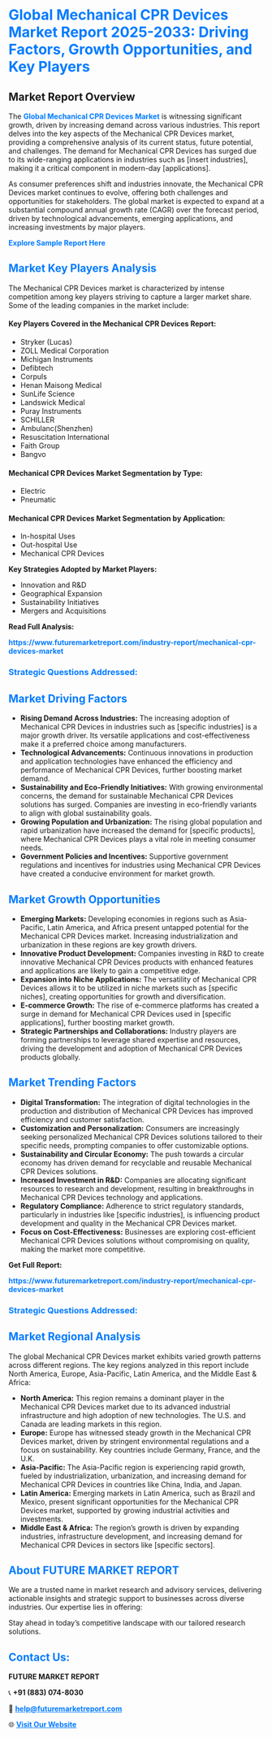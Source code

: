 <h1 style="color: #007BFF;">Global Mechanical CPR Devices Market Report 2025-2033: Driving Factors, Growth Opportunities, and Key Players</h1>

<section id="overview">
<h2>Market Report Overview</h2>
<p>The <a href="https://www.futuremarketreport.com/industry-report/mechanical-cpr-devices-market" style="color: #007BFF; text-decoration: none;"><strong>Global Mechanical CPR Devices Market</strong></a> is witnessing significant growth, driven by increasing demand across various industries. This report delves into the key aspects of the Mechanical CPR Devices market, providing a comprehensive analysis of its current status, future potential, and challenges. The demand for Mechanical CPR Devices has surged due to its wide-ranging applications in industries such as [insert industries], making it a critical component in modern-day [applications].</p>
<p>As consumer preferences shift and industries innovate, the Mechanical CPR Devices market continues to evolve, offering both challenges and opportunities for stakeholders. The global market is expected to expand at a substantial compound annual growth rate (CAGR) over the forecast period, driven by technological advancements, emerging applications, and increasing investments by major players.</p>
</section>

<section id="overview">
<p><a href="https://www.futuremarketreport.com/request-sample/reportId=127077" style="color: #007BFF; text-decoration: none;"><strong>Explore Sample Report Here</strong></a></p>
</section>

<section id="key-players">
<h2 style="color: #007BFF;">Market Key Players Analysis</h2>
<p>The Mechanical CPR Devices market is characterized by intense competition among key players striving to capture a larger market share. Some of the leading companies in the market include:</p>
<h4>Key Players Covered in the Mechanical CPR Devices Report:</h4>
<ul><li>Stryker (Lucas)</li><li>ZOLL Medical Corporation</li><li>Michigan Instruments</li><li>Defibtech</li><li>Corpuls</li><li>Henan Maisong Medical</li><li>SunLife Science</li><li>Landswick Medical</li><li>Puray Instruments</li><li>SCHILLER</li><li>Ambulanc(Shenzhen)</li><li>Resuscitation International</li><li>Faith Group</li><li>Bangvo</li></ul>
<h4>Mechanical CPR Devices Market Segmentation by Type:</h4>
<ul><li>Electric</li><li>Pneumatic</li></ul>

<h4>Mechanical CPR Devices Market Segmentation by Application:</h4>
<ul><li>In-hospital Uses</li><li>Out-hospital Use</li><li>Mechanical CPR Devices</li></ul>
<p><strong>Key Strategies Adopted by Market Players:</strong></p>
<ul>
<li>Innovation and R&D</li>
<li>Geographical Expansion</li>
<li>Sustainability Initiatives</li>
<li>Mergers and Acquisitions</li>
</ul>
</section>

<section>
<p><strong>Read Full Analysis: </strong></p><a href="https://www.futuremarketreport.com/industry-report/mechanical-cpr-devices-market" style="color: #007BFF; text-decoration: none;"><strong>https://www.futuremarketreport.com/industry-report/mechanical-cpr-devices-market</strong></a>
<h3 style="color: #007BFF;">Strategic Questions Addressed:</h3>
</section>

<section id="driving-factors">
<h2 style="color: #007BFF;">Market Driving Factors</h2>
<ul>
<li><strong>Rising Demand Across Industries:</strong> The increasing adoption of Mechanical CPR Devices in industries such as [specific industries] is a major growth driver. Its versatile applications and cost-effectiveness make it a preferred choice among manufacturers.</li>
<li><strong>Technological Advancements:</strong> Continuous innovations in production and application technologies have enhanced the efficiency and performance of Mechanical CPR Devices, further boosting market demand.</li>
<li><strong>Sustainability and Eco-Friendly Initiatives:</strong> With growing environmental concerns, the demand for sustainable Mechanical CPR Devices solutions has surged. Companies are investing in eco-friendly variants to align with global sustainability goals.</li>
<li><strong>Growing Population and Urbanization:</strong> The rising global population and rapid urbanization have increased the demand for [specific products], where Mechanical CPR Devices plays a vital role in meeting consumer needs.</li>
<li><strong>Government Policies and Incentives:</strong> Supportive government regulations and incentives for industries using Mechanical CPR Devices have created a conducive environment for market growth.</li>
</ul>
</section>

<section id="growth-opportunities">
<h2 style="color: #007BFF;">Market Growth Opportunities</h2>
<ul>
<li><strong>Emerging Markets:</strong> Developing economies in regions such as Asia-Pacific, Latin America, and Africa present untapped potential for the Mechanical CPR Devices market. Increasing industrialization and urbanization in these regions are key growth drivers.</li>
<li><strong>Innovative Product Development:</strong> Companies investing in R&D to create innovative Mechanical CPR Devices products with enhanced features and applications are likely to gain a competitive edge.</li>
<li><strong>Expansion into Niche Applications:</strong> The versatility of Mechanical CPR Devices allows it to be utilized in niche markets such as [specific niches], creating opportunities for growth and diversification.</li>
<li><strong>E-commerce Growth:</strong> The rise of e-commerce platforms has created a surge in demand for Mechanical CPR Devices used in [specific applications], further boosting market growth.</li>
<li><strong>Strategic Partnerships and Collaborations:</strong> Industry players are forming partnerships to leverage shared expertise and resources, driving the development and adoption of Mechanical CPR Devices products globally.</li>
</ul>
</section>

<section id="trending-factors">
<h2 style="color: #007BFF;">Market Trending Factors</h2>
<ul>
<li><strong>Digital Transformation:</strong> The integration of digital technologies in the production and distribution of Mechanical CPR Devices has improved efficiency and customer satisfaction.</li>
<li><strong>Customization and Personalization:</strong> Consumers are increasingly seeking personalized Mechanical CPR Devices solutions tailored to their specific needs, prompting companies to offer customizable options.</li>
<li><strong>Sustainability and Circular Economy:</strong> The push towards a circular economy has driven demand for recyclable and reusable Mechanical CPR Devices solutions.</li>
<li><strong>Increased Investment in R&D:</strong> Companies are allocating significant resources to research and development, resulting in breakthroughs in Mechanical CPR Devices technology and applications.</li>
<li><strong>Regulatory Compliance:</strong> Adherence to strict regulatory standards, particularly in industries like [specific industries], is influencing product development and quality in the Mechanical CPR Devices market.</li>
<li><strong>Focus on Cost-Effectiveness:</strong> Businesses are exploring cost-efficient Mechanical CPR Devices solutions without compromising on quality, making the market more competitive.</li>
</ul>
</section>

<section>
<p><strong>Get Full Report: </strong></p><a href="https://www.futuremarketreport.com/industry-report/mechanical-cpr-devices-market" style="color: #007BFF; text-decoration: none;"><strong>https://www.futuremarketreport.com/industry-report/mechanical-cpr-devices-market</strong></a>
<h3 style="color: #007BFF;">Strategic Questions Addressed:</h3>
</section>


<section id="regional-analysis">
<h2 style="color: #007BFF;">Market Regional Analysis</h2>
<p>The global Mechanical CPR Devices market exhibits varied growth patterns across different regions. The key regions analyzed in this report include North America, Europe, Asia-Pacific, Latin America, and the Middle East & Africa:</p>
<ul>
<li><strong>North America:</strong> This region remains a dominant player in the Mechanical CPR Devices market due to its advanced industrial infrastructure and high adoption of new technologies. The U.S. and Canada are leading markets in this region.</li>
<li><strong>Europe:</strong> Europe has witnessed steady growth in the Mechanical CPR Devices market, driven by stringent environmental regulations and a focus on sustainability. Key countries include Germany, France, and the U.K.</li>
<li><strong>Asia-Pacific:</strong> The Asia-Pacific region is experiencing rapid growth, fueled by industrialization, urbanization, and increasing demand for Mechanical CPR Devices in countries like China, India, and Japan.</li>
<li><strong>Latin America:</strong> Emerging markets in Latin America, such as Brazil and Mexico, present significant opportunities for the Mechanical CPR Devices market, supported by growing industrial activities and investments.</li>
<li><strong>Middle East & Africa:</strong> The region’s growth is driven by expanding industries, infrastructure development, and increasing demand for Mechanical CPR Devices in sectors like [specific sectors].</li>
</ul>
</section>

<footer>
<h2 style="color: #007BFF;">About FUTURE MARKET REPORT</h2>
<p>We are a trusted name in market research and advisory services, delivering actionable insights and strategic support to businesses across diverse industries. Our expertise lies in offering:</p>

<p>Stay ahead in today’s competitive landscape with our tailored research solutions.</p>

<h2 style="color: #007BFF;">Contact Us:</h2>
<p><strong>FUTURE MARKET REPORT</strong></p>
<p>📞 <strong>+91 (883) 074-8030</strong></p>
<p>📧 <strong><a href="mailto:help@futuremarketreport.com" style="color: #007BFF;">help@futuremarketreport.com</a></strong></p>
<p>🌐 <strong><a href="https://www.futuremarketreport.com/" style="color: #007BFF;">Visit Our Website</a></strong></p>
</footer>